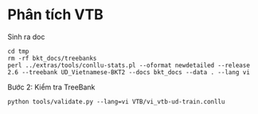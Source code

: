 # Phân tích VTB

Sinh ra doc 

```
cd tmp
rm -rf bkt_docs/treebanks
perl ../extras/tools/conllu-stats.pl --oformat newdetailed --release 2.6 --treebank UD_Vietnamese-BKT2 --docs bkt_docs --data . --lang vi
```

Bước 2: Kiểm tra TreeBank


```
python tools/validate.py --lang=vi VTB/vi_vtb-ud-train.conllu
```
